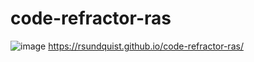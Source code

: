 # code-refractor-ras
![image](https://user-images.githubusercontent.com/87282251/127775420-3d43026a-b31f-40ca-8321-18d85c92111b.png)
https://rsundquist.github.io/code-refractor-ras/
